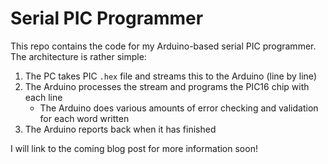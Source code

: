 Serial PIC Programmer
=====================

This repo contains the code for my Arduino-based serial PIC programmer. The architecture is rather simple:

  1. The PC takes PIC `.hex` file and streams this to the Arduino (line by line)
  1. The Arduino processes the stream and programs the PIC16 chip with each line
      * The Arduino does various amounts of error checking and validation for each word written 
  1. The Arduino reports back when it has finished

I will link to the coming blog post for more information soon!

